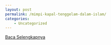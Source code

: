 ```yaml
---
layout: post
permalink: /mimpi-kapal-tenggelam-dalam-islam/
categories:
    - Uncategorized
---
```


[Baca Selengkapnya](/10)